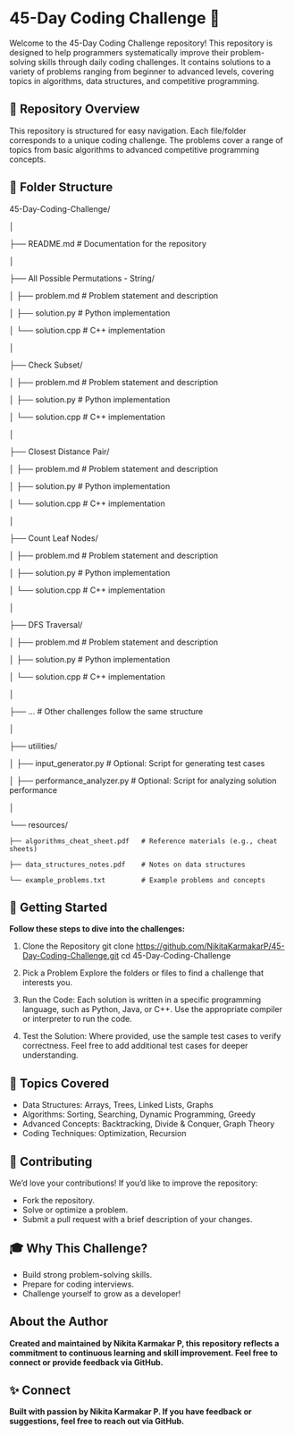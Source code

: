 # 45-Day Coding Challenge 🚀
Welcome to the 45-Day Coding Challenge repository! This repository is designed to help programmers systematically improve their problem-solving skills through daily coding challenges. It contains solutions to a variety of problems ranging from beginner to advanced levels, covering topics in algorithms, data structures, and competitive programming.

## 📂 Repository Overview
This repository is structured for easy navigation. Each file/folder corresponds to a unique coding challenge. The problems cover a range of topics from basic algorithms to advanced competitive programming concepts.

## 📂 Folder Structure

45-Day-Coding-Challenge/

│

├── README.md                        # Documentation for the repository

│

├── All Possible Permutations - String/

│   ├── problem.md                   # Problem statement and description

│   ├── solution.py                  # Python implementation

│   └── solution.cpp                 # C++ implementation

│

├── Check Subset/

│   ├── problem.md                   # Problem statement and description

│   ├── solution.py                  # Python implementation

│   └── solution.cpp                 # C++ implementation

│

├── Closest Distance Pair/

│   ├── problem.md                   # Problem statement and description

│   ├── solution.py                  # Python implementation

│   └── solution.cpp                 # C++ implementation

│

├── Count Leaf Nodes/

│   ├── problem.md                   # Problem statement and description

│   ├── solution.py                  # Python implementation

│   └── solution.cpp                 # C++ implementation

│

├── DFS Traversal/

│   ├── problem.md                   # Problem statement and description

│   ├── solution.py                  # Python implementation

│   └── solution.cpp                 # C++ implementation

│

├── ...                              # Other challenges follow the same structure

│

├── utilities/

│   ├── input_generator.py           # Optional: Script for generating test cases

│   ├── performance_analyzer.py      # Optional: Script for analyzing solution performance

│

└── resources/

    ├── algorithms_cheat_sheet.pdf   # Reference materials (e.g., cheat sheets)
    
    ├── data_structures_notes.pdf    # Notes on data structures
    
    └── example_problems.txt         # Example problems and concepts


## 🔧 Getting Started
**Follow these steps to dive into the challenges:**

1) Clone the Repository
git clone https://github.com/NikitaKarmakarP/45-Day-Coding-Challenge.git
cd 45-Day-Coding-Challenge

2) Pick a Problem
Explore the folders or files to find a challenge that interests you.

3) Run the Code: Each solution is written in a specific programming language, such as Python, Java, or C++. Use the appropriate compiler or interpreter to run the code.

4) Test the Solution: Where provided, use the sample test cases to verify correctness. Feel free to add additional test cases for deeper understanding.

## 🎯 Topics Covered
- Data Structures: Arrays, Trees, Linked Lists, Graphs
- Algorithms: Sorting, Searching, Dynamic Programming, Greedy
- Advanced Concepts: Backtracking, Divide & Conquer, Graph Theory
- Coding Techniques: Optimization, Recursion

## 🤝 Contributing
We’d love your contributions! If you’d like to improve the repository:
- Fork the repository.
- Solve or optimize a problem.
- Submit a pull request with a brief description of your changes.

## 🎓 Why This Challenge?
- Build strong problem-solving skills.
- Prepare for coding interviews.
- Challenge yourself to grow as a developer!

## About the Author
**Created and maintained by Nikita Karmakar P, this repository reflects a commitment to continuous learning and skill improvement. Feel free to connect or provide feedback via GitHub.**

## ✨ Connect
**Built with passion by Nikita Karmakar P. If you have feedback or suggestions, feel free to reach out via GitHub.**


